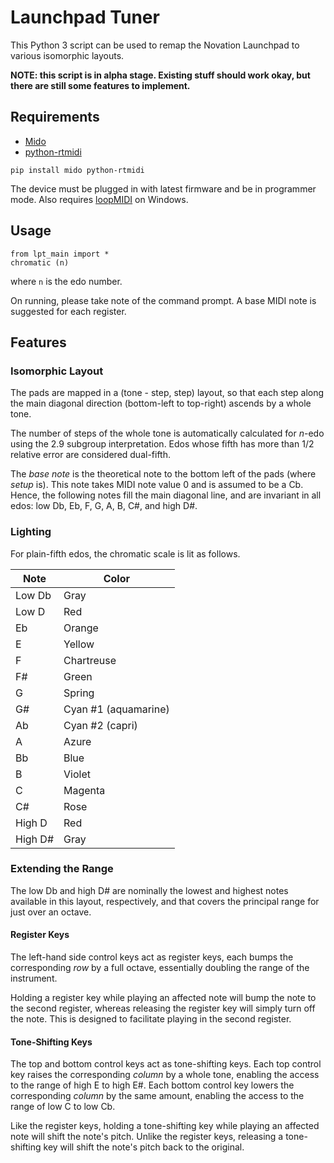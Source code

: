 # Launchpad Tuner

This Python 3 script can be used to remap the Novation Launchpad to various isomorphic layouts. 

**NOTE: this script is in alpha stage. Existing stuff should work okay, but there are still some features to implement.**

## Requirements

- [Mido](https://mido.readthedocs.io/)
- [python-rtmidi](https://spotlightkid.github.io/python-rtmidi/)

```
pip install mido python-rtmidi
```

The device must be plugged in with latest firmware and be in programmer mode. Also requires [loopMIDI](https://www.tobias-erichsen.de/software/loopmidi.html) on Windows. 

## Usage

```
from lpt_main import *
chromatic (n)
```
where `n` is the edo number. 

On running, please take note of the command prompt. A base MIDI note is suggested for each register. 

## Features
### Isomorphic Layout

The pads are mapped in a (tone - step, step) layout, so that each step along the main diagonal direction (bottom-left to top-right) ascends by a whole tone. 

The number of steps of the whole tone is automatically calculated for *n*-edo using the 2.9 subgroup interpretation. Edos whose fifth has more than 1/2 relative error are considered dual-fifth. 

The *base note* is the theoretical note to the bottom left of the pads (where *setup* is). This note takes MIDI note value 0 and is assumed to be a Cb. Hence, the following notes fill the main diagonal line, and are invariant in all edos: low Db, Eb, F, G, A, B, C#, and high D#. 

### Lighting

For plain-fifth edos, the chromatic scale is lit as follows. 

| Note    | Color                |
| ------- | -------------------- |
| Low Db  | Gray                 |
| Low D   | Red                  |
| Eb      | Orange               |
| E       | Yellow               |
| F       | Chartreuse           |
| F#      | Green                |
| G       | Spring               |
| G#      | Cyan #1 (aquamarine) |
| Ab      | Cyan #2 (capri)      |
| A       | Azure                |
| Bb      | Blue                 |
| B       | Violet               |
| C       | Magenta              |
| C#      | Rose                 |
| High D  | Red                  |
| High D# | Gray                 |

### Extending the Range

The low Db and high D# are nominally the lowest and highest notes available in this layout, respectively, and that covers the principal range for just over an octave. 

#### Register Keys

The left-hand side control keys act as register keys, each bumps the corresponding *row* by a full octave, essentially doubling the range of the instrument. 

Holding a register key while playing an affected note will bump the note to the second register, whereas releasing the register key will simply turn off the note. This is designed to facilitate playing in the second register. 

#### Tone-Shifting Keys

The top and bottom control keys act as tone-shifting keys. Each top control key raises the corresponding *column* by a whole tone, enabling the access to the range of high E to high E#. Each bottom control key lowers the corresponding *column* by the same amount, enabling the access to the range of low C to low Cb. 

Like the register keys, holding a tone-shifting key while playing an affected note will shift the note's pitch. Unlike the register keys, releasing a tone-shifting key will shift the note's pitch back to the original. 
